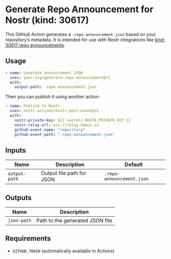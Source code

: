 # Generate Repo Announcement for Nostr (kind: 30617)

This GitHub Action generates a `.repo-announcement.json` based on your repository’s metadata. It is intended for use with Nostr integrations like [kind: 30617 repo announcements](https://github.com/nostr-protocol/nips/blob/master/34.md).

## Usage

```yaml
- name: Generate announcement JSON
  uses: your-org/generate-repo-announcement@v1
  with:
    output-path: .repo-announcement.json
```

Then you can publish it using another action:

```yaml
- name: Publish to Nostr
  uses: nostr-actions/nostr-post-event@v1
  with:
    nostr-private-key: ${{ secrets.NOSTR_PRIVATE_KEY }}
    nostr-relay-url: wss://relay.damus.io
    github-event-name: "repository"
    github-event-path: ".repo-announcement.json"
```

## Inputs

| Name         | Description                                | Default                    |
|--------------|--------------------------------------------|----------------------------|
| `output-path`| Output file path for JSON                  | `.repo-announcement.json` |

## Outputs

| Name        | Description                         |
|-------------|-------------------------------------|
| `json-path` | Path to the generated JSON file     |

## Requirements

- `GITHUB_TOKEN` (automatically available in Actions)
